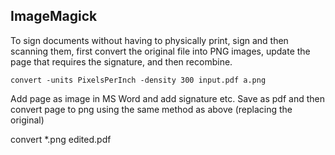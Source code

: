 ## ImageMagick

To sign documents without having to physically print, sign and then scanning them, first convert the original file into PNG images,
update the page that requires the signature, and then recombine.

    convert -units PixelsPerInch -density 300 input.pdf a.png
    
Add page as image in MS Word and add signature etc.  Save as pdf and then convert page to png using the same method as above
(replacing the original)

   convert *.png edited.pdf
